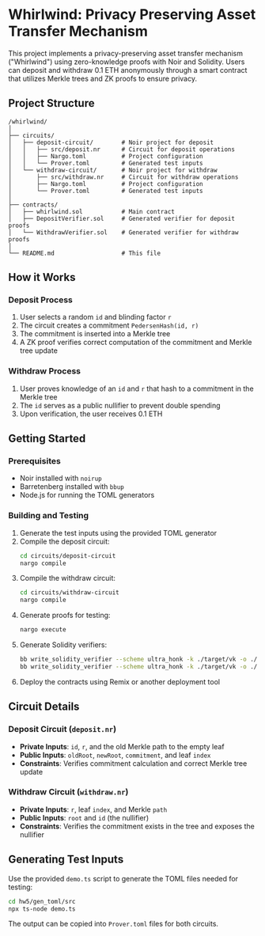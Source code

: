 # Whirlwind: Privacy Preserving Asset Transfer Mechanism

This project implements a privacy-preserving asset transfer mechanism ("Whirlwind") using zero-knowledge proofs with Noir and Solidity. Users can deposit and withdraw 0.1 ETH anonymously through a smart contract that utilizes Merkle trees and ZK proofs to ensure privacy.

## Project Structure

```
/whirlwind/
│
├── circuits/
│   ├── deposit-circuit/        # Noir project for deposit
│   │   ├── src/deposit.nr      # Circuit for deposit operations
│   │   ├── Nargo.toml          # Project configuration
│   │   └── Prover.toml         # Generated test inputs
│   └── withdraw-circuit/       # Noir project for withdraw
│       ├── src/withdraw.nr     # Circuit for withdraw operations
│       ├── Nargo.toml          # Project configuration
│       └── Prover.toml         # Generated test inputs
│
├── contracts/
│   ├── whirlwind.sol           # Main contract
│   ├── DepositVerifier.sol     # Generated verifier for deposit proofs
│   └── WithdrawVerifier.sol    # Generated verifier for withdraw proofs
│
└── README.md                   # This file
```

## How it Works

### Deposit Process
1. User selects a random `id` and blinding factor `r`
2. The circuit creates a commitment `PedersenHash(id, r)`
3. The commitment is inserted into a Merkle tree
4. A ZK proof verifies correct computation of the commitment and Merkle tree update

### Withdraw Process
1. User proves knowledge of an `id` and `r` that hash to a commitment in the Merkle tree
2. The `id` serves as a public nullifier to prevent double spending
3. Upon verification, the user receives 0.1 ETH

## Getting Started

### Prerequisites
- Noir installed with `noirup`
- Barretenberg installed with `bbup`
- Node.js for running the TOML generators

### Building and Testing
1. Generate the test inputs using the provided TOML generator
2. Compile the deposit circuit:
   ```bash
   cd circuits/deposit-circuit
   nargo compile
   ```
3. Compile the withdraw circuit:
   ```bash
   cd circuits/withdraw-circuit
   nargo compile
   ```
4. Generate proofs for testing:
   ```bash
   nargo execute
   ```
5. Generate Solidity verifiers:
   ```bash
   bb write_solidity_verifier --scheme ultra_honk -k ./target/vk -o ./target/DepositVerifier.sol
   bb write_solidity_verifier --scheme ultra_honk -k ./target/vk -o ./target/WithdrawVerifier.sol
   ```
6. Deploy the contracts using Remix or another deployment tool

## Circuit Details

### Deposit Circuit (`deposit.nr`)
- **Private Inputs**: `id`, `r`, and the old Merkle path to the empty leaf
- **Public Inputs**: `oldRoot`, `newRoot`, `commitment`, and leaf `index`
- **Constraints**: Verifies commitment calculation and correct Merkle tree update

### Withdraw Circuit (`withdraw.nr`)
- **Private Inputs**: `r`, leaf `index`, and Merkle `path`
- **Public Inputs**: `root` and `id` (the nullifier)
- **Constraints**: Verifies the commitment exists in the tree and exposes the nullifier

## Generating Test Inputs

Use the provided `demo.ts` script to generate the TOML files needed for testing:

```bash
cd hw5/gen_toml/src
npx ts-node demo.ts
```

The output can be copied into `Prover.toml` files for both circuits. 